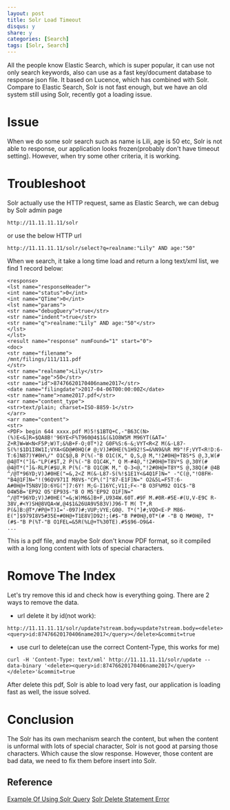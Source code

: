 ```yaml
---
layout: post
title: Solr Load Timeout
disqus: y
share: y
categories: [Search]
tags: [Solr, Search]
---
```


All the people know Elastic Search, which is super popular, it can use not only search keywords, also can use as a fast key/document database to response json file. It based on Lucence, which has combined with Solr. Compare to Elastic Search, Solr is not fast enough, but we have an old system still using Solr, recently got a loading issue.

Issue
=====
When we do some solr search such as name is Lili, age is 50 etc, Solr is not able to response, our application looks frozen(probably don't have timeout setting). However, when try some other criteria, it is working.

Troubleshoot
============
Solr actually use the HTTP request, same as Elastic Search, we can debug by Solr admin page
```
http://11.11.11.11/solr
```
or use the below HTTP url 
```
http://11.11.11.11/solr/select?q=realname:"Lily" AND age:"50"
```

When we search, it take a long time load and return a long text/xml list, we find 1 record below:
```
<response>
<lst name="responseHeader">
<int name="status">0</int>
<int name="QTime">0</int>
<lst name="params">
<str name="debugQuery">true</str>
<str name="indent">true</str>
<str name="q">realname:"Lily" AND age:"50"</str>
</lst>
</lst>
<result name="response" numFound="1" start="0">
<doc>
<str name="filename">
/mnt/filings/111/111.pdf
</str>
<str name="realname">Lily</str>
<str name="age">50</str>
<str name="id">87476620170406name2017</str>
<date name="filingdate">2017-04-06T00:00:00Z</date>
<str name="name">name2017.pdf</str>
<arr name="content_type">
<str>text/plain; charset=ISO-8859-1</str>
</arr>
<arr name="content">
<str>
<PDF> begin 644 xxxx.pdf M)5!$1BTQ+C,-"B63C(N>(%)E<&]R=$QA8B!'96YE<F%T960@4$1&(&1O8W5M M96YT(&AT=' Z+R]W=W<N<F5P;W)T;&%B+F-O;0T*)2 G0F%S:6-&;VYT<R<Z M(&-L87-S(%!$1D1I8W1I;VYA<GD@#0HQ(# @;V)J#0HE(%1H92!S=&%N9&%R M9"!F;VYT<R!D:6-T:6]N87)Y#0H\/" O1C$@,B P(%(-"B O1C(K," Q,S,@ M,"!2#0H@+T8S*S @,3,W(# @4@T*("]&-"LP(#$T,2 P(%(-"B O1C4K," Q M-#4@,"!2#0H@+T8V*S @,30Y(# @4@T*("]&-RLP(#$U,R P(%(-"B O1C@K M," Q-3<@,"!2#0H@+T8Y*S @,38Q(# @4B ^/@T*96YD;V)J#0HE("=&,2<Z M(&-L87-S(%!$1E1Y<&4Q1F]N=" -"C(@,"!O8FH-"B4@1F]N="!(96QV971I M8V$-"CP\("]"87-E1F]N=" O2&5L=F5T:6-A#0H@+T5N8V]D:6YG("]7:6Y! M;G-I16YC;V1I;F<-"B O3F%M92 O1C$-"B O4W5B='EP92 O5'EP93$-"B O M5'EP92 O1F]N=" ^/@T*96YD;V)J#0HE("=&;W)M6&]B+F,U934W.60T.#9F M.#0R-#5E-#(U,V-E9C R-38V,#<Y)SH@8VQA<W,@4$1&26UA9V583V)J96-T M( T*,R P(&]B:@T*/#P@+T)I='-097)#;VUP;VYE;G0@. T*("]#;VQO<E-P M86-E("]$979I8V5#35E+#0H@+T1E8V]D92!;(#$-"B P#0H@,0T*(# -"B Q M#0H@, T*(#$-"B P(%T-"B O1FEL=&5R(%L@+T%30TE).#5$96-O9&4-
...
```

This is a pdf file, and maybe Solr don't know PDF format, so it compiled with a long long content with lots of special characters.

Romove The Index
================
Let's try remove this id and check how is everything going. There are 2 ways to remove the data.

* url delete it by id(not work):
```
http://11.11.11.11/solr/update?stream.body=update?stream.body=<delete><query>id:87476620170406name2017</query></delete>&commit=true
```

* use curl to delete(can use the correct Content-Type, this works for me)
```
curl -H 'Content-Type: text/xml' http://11.11.11.11/solr/update --data-binary '<delete><query>id:87476620170406name2017</query></delete>'&commit=true
```

After delete this pdf, Solr is able to load very fast, our application is loading fast as well, the issue solved.

Conclusion
==========
The Solr has its own mechanism search the content, but when the content is unformal with lots of special character, Solr is not good at parsing those characters. Which cause the slow response. However, those content are bad data, we need to fix them before insert into Solr.

Reference
---------
[Example Of Using Solr Query](http://yonik.com/solr/query-syntax/)
[Solr Delete Statement Error](https://stackoverflow.com/questions/11716535/solr-delete-statement-error)
